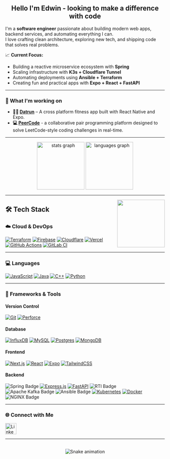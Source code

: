 
<h2 align="center">Hello I'm Edwin - looking to make a difference with code</h2>

I'm a **software engineer** passionate about building modern web apps, backend services, and automating everything I can.  
I love crafting clean architecture, exploring new tech, and shipping code that solves real problems.

📈 **Current Focus:**
- Building a reactive microservice ecosystem with **Spring**
- Scaling infrastructure with **K3s + Cloudflare Tunnel**
- Automating deployments using **Ansible + Terraform**
- Creating fun and practical apps with **Expo + React + FastAPI**

---

### 🚀 What I'm working on

- **🏃‍♂️ [Datrun](https://github.com/prosh2/datrun)** – A cross platform fitness app built with React Native and Expo.
- **💻 [PeerCode](https://github.com/yzhedwin/sh-peercode-app)** - a collaborative pair programming platform designed to solve LeetCode-style coding challenges in real-time.

---

<div align="center">
  <img src="https://github-readme-stats.vercel.app/api?hide_title=false&hide_rank=false&show_icons=true&include_all_commits=true&count_private=true&disable_animations=false&theme=react&locale=en&hide_border=false&custom_title=Stats&username=yzhedwin" height="150em" alt="stats graph"  />
  <img src="https://github-readme-stats.vercel.app/api/top-langs?locale=en&hide_title=false&layout=compact&card_width=320&theme=react&hide_border=false&username=yzhedwin" height="150em" alt="languages graph" />
</div>

---

<img align="right" src="https://media-exp1.licdn.com/dms/image/C4E03AQGl15fII2P1aQ/profile-displayphoto-shrink_800_800/0/1654678451069?e=1669852800&v=beta&t=_EaU2uMEGQ6bN0yiV8CWuOoY3cVy6A3JQFXMKFvQHxs" height="150" />

## 🛠 Tech Stack
### ☁️ Cloud & DevOps
[![Terraform](https://img.shields.io/badge/Terraform-844FBA?logo=terraform&logoColor=fff)](#)
[![Firebase](https://img.shields.io/badge/Firebase-039BE5?logo=Firebase&logoColor=white)](#)
[![Cloudflare](https://img.shields.io/badge/Cloudflare-F38020?logo=Cloudflare&logoColor=white)](#)
[![Vercel](https://img.shields.io/badge/Vercel-%23000000.svg?logo=vercel&logoColor=white)](#)
[![GitHub Actions](https://img.shields.io/badge/GitHub_Actions-2088FF?logo=github-actions&logoColor=white)](#)
[![GitLab CI](https://img.shields.io/badge/GitLab%20CI-FC6D26?logo=gitlab&logoColor=fff)](#)

---

### 💻 Languages
[![JavaScript](https://img.shields.io/badge/JavaScript-F7DF1E?logo=javascript&logoColor=000)](#)
[![Java](https://img.shields.io/badge/Java-%23ED8B00.svg?logo=openjdk&logoColor=black)](#)
[![C++](https://img.shields.io/badge/C++-%2300599C.svg?logo=c%2B%2B&logoColor=white)](#)
[![Python](https://img.shields.io/badge/Python-3776AB?logo=python&logoColor=fff)](#)

---

### 🧰 Frameworks & Tools

#### Version Control
[![Git](https://img.shields.io/badge/Git-F05032?logo=git&logoColor=fff)](#) 
[![Perforce](https://img.shields.io/badge/Perforce-404040?logo=perforce&logoColor=fff)](#)

#### Database
[![InfluxDB](https://img.shields.io/badge/InfluxDB-22ADF6?logo=influxdb&logoColor=fff)](#)
[![MySQL](https://img.shields.io/badge/MySQL-4479A1?logo=mysql&logoColor=fff)](#)
[![Postgres](https://img.shields.io/badge/Postgres-%23316192.svg?logo=postgresql&logoColor=white)](#)
[![MongoDB](https://img.shields.io/badge/MongoDB-%234ea94b.svg?logo=mongodb&logoColor=white)](#)

#### Frontend
[![Next.js](https://img.shields.io/badge/Next.js-black?logo=next.js&logoColor=white)](#)
[![React](https://img.shields.io/badge/React-%2320232a.svg?logo=react&logoColor=%2361DAFB)](#)
[![Expo](https://img.shields.io/badge/Expo-000020?logo=expo&logoColor=fff)](#)
[![TailwindCSS](https://img.shields.io/badge/Tailwind%20CSS-%2338B2AC.svg?logo=tailwind-css&logoColor=white)](#)

#### Backend
![Spring Badge](https://img.shields.io/badge/Spring-6DB33F?logo=spring&logoColor=fff&style=flat-square)
[![Express.js](https://img.shields.io/badge/Express.js-%23404d59.svg?logo=express&logoColor=%2361DAFB)](#)
[![FastAPI](https://img.shields.io/badge/FastAPI-009485.svg?logo=fastapi&logoColor=white)](#)
<img src="https://img.shields.io/badge/RTI%20DDS-blue?style=plastic" alt="RTI Badge" />
![Apache Kafka Badge](https://img.shields.io/badge/Apache%20Kafka-231F20?logo=apachekafka&logoColor=fff&style=flat-square)
![Ansible Badge](https://img.shields.io/badge/Ansible-E00?logo=ansible&logoColor=fff&style=flat-square)
[![Kubernetes](https://img.shields.io/badge/Kubernetes-326CE5?logo=kubernetes&logoColor=fff)](#)
[![Docker](https://img.shields.io/badge/Docker-2496ED?logo=docker&logoColor=fff)](#)
![NGINX Badge](https://img.shields.io/badge/NGINX-009639?logo=nginx&logoColor=fff&style=flat-square)

---

### 🌐 Connect with Me

<div align="left">
  <a href="https://www.linkedin.com/in/yzhedwin/" target="_blank">
    <img src="https://img.shields.io/static/v1?message=LinkedIn&logo=linkedin&label=&color=0077B5&logoColor=white&style=for-the-badge" height="35" alt="LinkedIn Badge" />
  </a>
</div>

---

<br clear="both" />

<div align="center">
  <img src="https://raw.githubusercontent.com/yzhedwin/yzhedwin/output/snake.svg" alt="Snake animation" />
</div>
